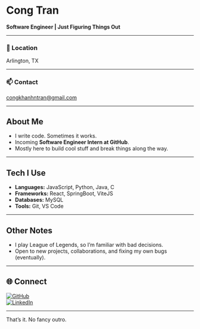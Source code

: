 # Cong Tran  

**Software Engineer | Just Figuring Things Out**  

---

### 📍 Location  
Arlington, TX  

---

### 📫 Contact  
[congkhanhntran@gmail.com](mailto:congkhanhntran@gmail.com)  

---

## About Me  
- I write code. Sometimes it works.  
- Incoming **Software Engineer Intern at GitHub**.  
- Mostly here to build cool stuff and break things along the way.  

---

## Tech I Use  
- **Languages:** JavaScript, Python, Java, C  
- **Frameworks:** React, SpringBoot, ViteJS  
- **Databases:** MySQL  
- **Tools:** Git, VS Code  

---

## Other Notes  
- I play League of Legends, so I’m familiar with bad decisions.  
- Open to new projects, collaborations, and fixing my own bugs (eventually).  

---

## 🌐 Connect  
[![GitHub](https://raw.githubusercontent.com/danielcranney/readme-generator/main/public/icons/socials/github.svg)](https://github.com/cong-n-tran)  
[![LinkedIn](https://raw.githubusercontent.com/danielcranney/readme-generator/main/public/icons/socials/linkedin.svg)](https://www.linkedin.com/in/cong-n-tran/)  

---

That’s it. No fancy outro.
